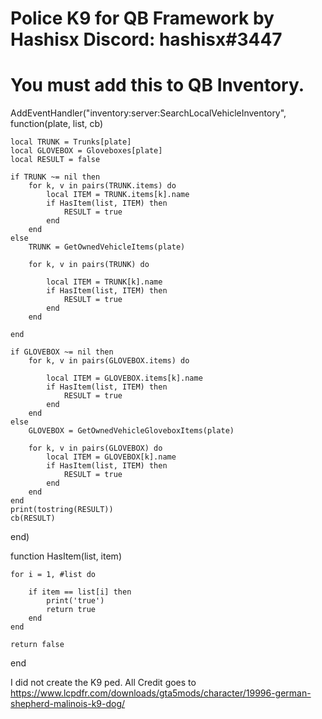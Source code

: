 # Police K9 for QB Framework by Hashisx Discord: hashisx#3447

# You must add this to QB Inventory.

AddEventHandler("inventory:server:SearchLocalVehicleInventory", function(plate, list, cb)
    
    local TRUNK = Trunks[plate]
    local GLOVEBOX = Gloveboxes[plate]
    local RESULT = false

    if TRUNK ~= nil then
        for k, v in pairs(TRUNK.items) do
            local ITEM = TRUNK.items[k].name
            if HasItem(list, ITEM) then
                RESULT = true
            end
        end
    else
        TRUNK = GetOwnedVehicleItems(plate)

        for k, v in pairs(TRUNK) do

            local ITEM = TRUNK[k].name
            if HasItem(list, ITEM) then
                RESULT = true
            end
        end

    end

    if GLOVEBOX ~= nil then
        for k, v in pairs(GLOVEBOX.items) do

            local ITEM = GLOVEBOX.items[k].name
            if HasItem(list, ITEM) then
                RESULT = true
            end
        end
    else
        GLOVEBOX = GetOwnedVehicleGloveboxItems(plate)

        for k, v in pairs(GLOVEBOX) do
            local ITEM = GLOVEBOX[k].name
            if HasItem(list, ITEM) then
                RESULT = true
            end
        end
    end
    print(tostring(RESULT))
    cb(RESULT)
end)

function HasItem(list, item)

    for i = 1, #list do

        if item == list[i] then
            print('true')
            return true
        end
    end

    return false
end



I did not create the K9 ped. All Credit goes to https://www.lcpdfr.com/downloads/gta5mods/character/19996-german-shepherd-malinois-k9-dog/
